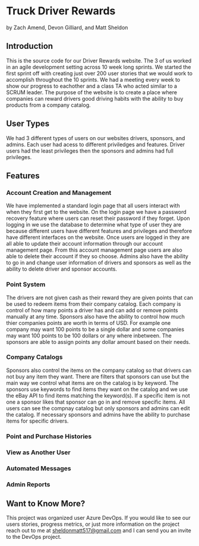 # Truck Driver Rewards
by Zach Amend, Devon Gilliard, and Matt Sheldon

## Introduction
This is the source code for our Driver Rewards website. The 3 of us worked in an agile development setting across 10 week long sprints. We started the first sprint off with creating just over 200 user stories that we would work to accomplish throughout the 10 sprints. We had a meeting every week to show our progress to eachother and a class TA who acted similar to a SCRUM leader. The purpose of the website is to  create a place where companies can reward drivers good driving habits with the ability to buy products from a company catalog. 

## User Types
We had 3 different types of users on our websites drivers, sponsors, and admins. Each user had acess to different priviledges and features. Driver users had the least privileges then the sponsors and admins had full privileges. 

## Features
### Account Creation and Management
We have implemented a standard login page that all users interact with  when they first get to the website. On the login page we have a password recovery feature where users can reset their password if they forget. Upon logging in we use the database to determine what type of user they are because different users have different features and privileges and therefore have different interfaces on the website. Once users are logged in they are all able to update their account information through our account management page. From this account management page users are also able to delete their account if they so choose. Admins also have the ability to go in and change user information of drivers and sponsors as well as the ability to delete driver and sponsor accounts.

### Point System
The drivers are not given cash as their reward they are given points that can be used to redeem items from their company catalog. Each company is control of how many points a driver has and can add or remove points manually at any time. Sponsors also have the ability to control how much thier companies points are worth in terms of USD. For example one company may want 100 points to be a single dollar and some companies may want 100 points to be 100 dollars or any where inbetween. The sponsors are able to assign points any dollar amount based on their needs.

### Company Catalogs
Sponsors also control the items on the company catalog so that drivers can not buy any item they want. There are filters that sponsors can use but the main way we control what items are on the catalog is by keyword. The sponsors use keywords to find items they want on the catalog and we use the eBay API to find items matching the keyword(s). If a specific item is not one a sponsor likes that sponsor can go in and remove specific items. All users can see the compnay catalog but only sponsors and admins can edit the catalog. If necessary sponsors and admins have the ability to purchase items for specific drivers.

### Point and Purchase Histories


### View as Another User

### Automated Messages

### Admin Reports

## Want to Know More?
This project was organized user Azure DevOps. If you would like to see our users stories, progress metrics, or just more information on the project reach out to me at sheldonmatt517@gmail.com and I can send you an invite to the DevOps project.

